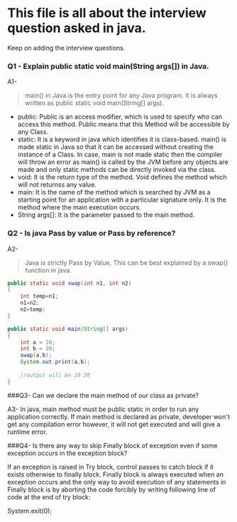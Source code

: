 # This file is all about the interview question asked in java.
Keep on adding the interview questions.


### Q1 - Explain public static void main(String args[]) in Java.
A1- 
> main() in Java is the entry point for any Java program. It is always written as public static void main(String[] args).
  * public: Public is an access modifier, which is used to specify who can access this method. Public means that this Method will be accessible by any Class.
  * static: It is a keyword in java which identifies it is class-based. main() is made static in Java so that it can be accessed without creating the instance of a Class. In case, main is not made static then the compiler will throw an error as main() is called by the JVM before any objects are made and only static methods can be directly invoked via the class. 
  * void: It is the return type of the method. Void defines the method which will not returnss any value.
  * main: It is the name of the method which is searched by JVM as a starting point for an application with a particular signature only. It is the method where the main execution occurs.
  * String args[]: It is the parameter passed to the main method.
  
  ### Q2 - Is java Pass by value or Pass by reference?
A2- 
> Java is strictly Pass by Value. This can be best explained by a swap() function in java.
```java
public static void swap(int n1, int n2)
{
    int temp=n1;
    n1=n2;
    n2=temp;
}

public static void main(String[] args)
{
    int a = 10;
    int b = 20;
    swap(a,b);
    System.out.print(a,b);
    
    //output will be 10 20
}
```

###Q3- Can we declare the main method of our class as private?

A3- 
In java, main method must be public static in order to run any application correctly. If main method is declared as private, developer won't get any compilation error however, it will not get executed and will give a runtime error. 

###Q4- Is there any way to skip Finally block of exception even if some exception occurs in the exception block?

If an exception is raised in Try block, control passes to catch block if it exists otherwise to finally block. Finally block is always executed when an exception occurs and the only way to avoid execution of any statements in Finally block is by aborting the code forcibly by writing following line of code at the end of try block:

System.exit(0);



